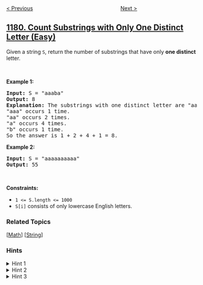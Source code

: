 <!--|This file generated by command(leetcode description); DO NOT EDIT.    |-->
<!--+----------------------------------------------------------------------+-->
<!--|@author    awesee <openset.wang@gmail.com>                           |-->
<!--|@link      https://github.com/awesee                                 |-->
<!--|@home      https://github.com/awesee/leetcode                        |-->
<!--+----------------------------------------------------------------------+-->

[< Previous](../reformat-department-table "Reformat Department Table")
　　　　　　　　　　　　　　　　
[Next >](../before-and-after-puzzle "Before and After Puzzle")

## [1180. Count Substrings with Only One Distinct Letter (Easy)](https://leetcode.com/problems/count-substrings-with-only-one-distinct-letter "统计只含单一字母的子串")

<p>Given a string <code>S</code>,&nbsp;return the number of substrings that have&nbsp;only <strong>one distinct</strong> letter.</p>

<p>&nbsp;</p>
<p><strong>Example 1:</strong></p>

<pre>
<strong>Input:</strong> S = &quot;aaaba&quot;
<strong>Output:</strong> 8
<strong>Explanation: </strong>The substrings with one distinct letter are &quot;aaa&quot;, &quot;aa&quot;, &quot;a&quot;, &quot;b&quot;.
&quot;aaa&quot; occurs 1 time.
&quot;aa&quot; occurs 2 times.
&quot;a&quot; occurs 4 times.
&quot;b&quot; occurs 1 time.
So the answer is 1 + 2 + 4 + 1 = 8.
</pre>

<p><strong>Example 2:</strong></p>

<pre>
<strong>Input:</strong> S = &quot;aaaaaaaaaa&quot;
<strong>Output:</strong> 55
</pre>

<p>&nbsp;</p>
<p><strong>Constraints:</strong></p>

<ul>
	<li><code>1 &lt;= S.length &lt;= 1000</code></li>
	<li><code>S[i]</code> consists of only lowercase English letters.</li>
</ul>

### Related Topics
  [[Math](../../tag/math/README.md)]
  [[String](../../tag/string/README.md)]

### Hints
<details>
<summary>Hint 1</summary>
What if we divide the string into substrings containing only one distinct character with maximal lengths?
</details>

<details>
<summary>Hint 2</summary>
Now that you have sub-strings with only one distinct character, Try to come up with a formula that counts the number of its sub-strings.
</details>

<details>
<summary>Hint 3</summary>
Alternatively, Observe that the constraints are small so you can use brute force.
</details>
